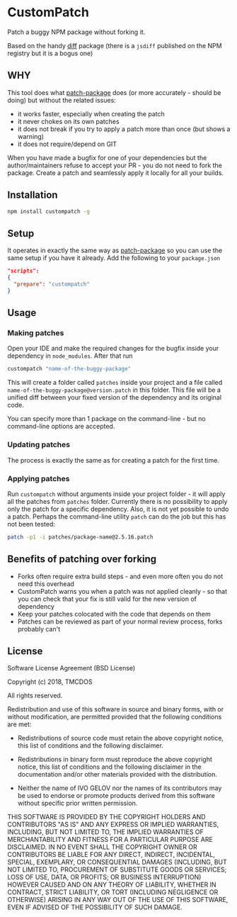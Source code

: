 # CustomPatch

Patch a buggy NPM package without forking it.

Based on the handy [diff](https://github.com/kpdecker/jsdiff) package (there is a `jsdiff` published on the NPM registry but it is a bogus one)

## WHY

This tool does what [patch-package](https://www.npmjs.com/package/patch-package) does (or more accurately - should be doing) but without the related issues:

- it works faster, especially when creating the patch
- it never chokes on its own patches
- it does not break if you try to apply a patch more than once (but shows a warning)
- it does not require/depend on GIT
 
When you have made a bugfix for one of your dependencies but the author/maintainers refuse to accept your PR - you do not need to fork the package.
Create a patch and seamlessly apply it locally for all your builds.

## Installation
```bash
npm install custompatch -g
```

## Setup

It operates in exactly the same way as [patch-package](https://www.npmjs.com/package/patch-package) so you can use the same setup if you have it already.
Add the following to your `package.json`

```json
"scripts": 
{
  "prepare": "custompatch"
}
```

## Usage

### Making patches

Open your IDE and make the required changes for the bugfix inside your dependency in `node_modules`. After that run

```bash
custompatch "name-of-the-buggy-package"
```

This will create a folder called `patches` inside your project and a file called `name-of-the-buggy-package@version.patch` in this folder.
This file will be a unified diff between your fixed version of the dependency and its original code.

You can specify more than 1 package on the command-line - but no command-line options are accepted.

### Updating patches

The process is exactly the same as for creating a patch for the first time.

### Applying patches

Run `custompatch` without arguments inside your project folder - it will apply all the patches from `patches` folder.
Currently there is no possibility to apply only the patch for a specific dependency. Also, it is not yet possible to undo a patch.
Perhaps the command-line utility `patch` can do the job but this has not been tested:

```bash
patch -p1 -i patches/package-name@2.5.16.patch
```

## Benefits of patching over forking

- Forks often require extra build steps - and even more often you do not need this overhead
- CustomPatch warns you when a patch was not applied cleanly - so that you can check that your fix is still valid for the new version of dependency
- Keep your patches colocated with the code that depends on them
- Patches can be reviewed as part of your normal review process, forks probably can't

## License

Software License Agreement (BSD License)

Copyright (c) 2018, TMCDOS

All rights reserved.

Redistribution and use of this software in source and binary forms, with or without modification,
are permitted provided that the following conditions are met:

* Redistributions of source code must retain the above
  copyright notice, this list of conditions and the
  following disclaimer.

* Redistributions in binary form must reproduce the above
  copyright notice, this list of conditions and the
  following disclaimer in the documentation and/or other
  materials provided with the distribution.

* Neither the name of IVO GELOV nor the names of its
  contributors may be used to endorse or promote products
  derived from this software without specific prior
  written permission.

THIS SOFTWARE IS PROVIDED BY THE COPYRIGHT HOLDERS AND CONTRIBUTORS "AS IS" AND ANY EXPRESS OR
IMPLIED WARRANTIES, INCLUDING, BUT NOT LIMITED TO, THE IMPLIED WARRANTIES OF MERCHANTABILITY AND
FITNESS FOR A PARTICULAR PURPOSE ARE DISCLAIMED. IN NO EVENT SHALL THE COPYRIGHT OWNER OR
CONTRIBUTORS BE LIABLE FOR ANY DIRECT, INDIRECT, INCIDENTAL, SPECIAL, EXEMPLARY, OR CONSEQUENTIAL
DAMAGES (INCLUDING, BUT NOT LIMITED TO, PROCUREMENT OF SUBSTITUTE GOODS OR SERVICES; LOSS OF USE,
DATA, OR PROFITS; OR BUSINESS INTERRUPTION) HOWEVER CAUSED AND ON ANY THEORY OF LIABILITY, WHETHER
IN CONTRACT, STRICT LIABILITY, OR TORT (INCLUDING NEGLIGENCE OR OTHERWISE) ARISING IN ANY WAY OUT
OF THE USE OF THIS SOFTWARE, EVEN IF ADVISED OF THE POSSIBILITY OF SUCH DAMAGE.
